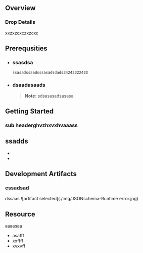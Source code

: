 
## Overview



### Drop Details
xxzxzcxczxzcxc

## Prerequsities

- ### ssasdsa
  ```shell
  ssasadssaadsssasadsdads34243322433
  ```
      
- ### dsaadasaads
  > **Note:** sdsasasadsasasa
      

## Getting Started
### sub headerghvzhxvxhvaaass
ssadds
- 
- 
- 

## Development Artifacts
### cssadsad
dssaas
![artifact selected](./img/JSONschema-Runtime error.jpg)

## Resource
aaaasaa
- asafff
- xxffff
- xvxvff


    